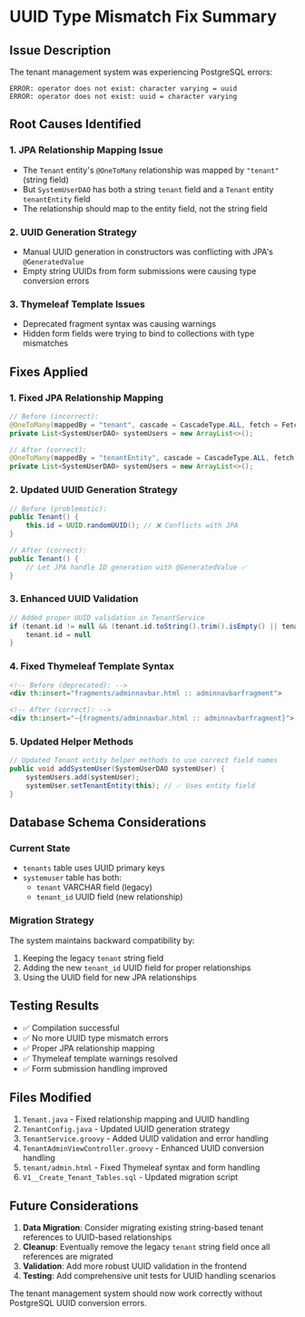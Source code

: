 # UUID Type Mismatch Fix Summary

## Issue Description
The tenant management system was experiencing PostgreSQL errors:
```
ERROR: operator does not exist: character varying = uuid
ERROR: operator does not exist: uuid = character varying
```

## Root Causes Identified

### 1. **JPA Relationship Mapping Issue**
- The `Tenant` entity's `@OneToMany` relationship was mapped by `"tenant"` (string field)
- But `SystemUserDAO` has both a string `tenant` field and a `Tenant` entity `tenantEntity` field
- The relationship should map to the entity field, not the string field

### 2. **UUID Generation Strategy**
- Manual UUID generation in constructors was conflicting with JPA's `@GeneratedValue`
- Empty string UUIDs from form submissions were causing type conversion errors

### 3. **Thymeleaf Template Issues**
- Deprecated fragment syntax was causing warnings
- Hidden form fields were trying to bind to collections with type mismatches

## Fixes Applied

### 1. **Fixed JPA Relationship Mapping**
```java
// Before (incorrect):
@OneToMany(mappedBy = "tenant", cascade = CascadeType.ALL, fetch = FetchType.LAZY)
private List<SystemUserDAO> systemUsers = new ArrayList<>();

// After (correct):
@OneToMany(mappedBy = "tenantEntity", cascade = CascadeType.ALL, fetch = FetchType.LAZY)
private List<SystemUserDAO> systemUsers = new ArrayList<>();
```

### 2. **Updated UUID Generation Strategy**
```java
// Before (problematic):
public Tenant() {
    this.id = UUID.randomUUID(); // ❌ Conflicts with JPA
}

// After (correct):
public Tenant() {
    // Let JPA handle ID generation with @GeneratedValue ✅
}
```

### 3. **Enhanced UUID Validation**
```groovy
// Added proper UUID validation in TenantService
if (tenant.id != null && (tenant.id.toString().trim().isEmpty() || tenant.id.toString() == "null")) {
    tenant.id = null
}
```

### 4. **Fixed Thymeleaf Template Syntax**
```html
<!-- Before (deprecated): -->
<div th:insert="fragments/adminnavbar.html :: adminnavbarfragment">

<!-- After (correct): -->
<div th:insert="~{fragments/adminnavbar.html :: adminnavbarfragment}">
```

### 5. **Updated Helper Methods**
```java
// Updated Tenant entity helper methods to use correct field names
public void addSystemUser(SystemUserDAO systemUser) {
    systemUsers.add(systemUser);
    systemUser.setTenantEntity(this); // ✅ Uses entity field
}
```

## Database Schema Considerations

### Current State
- `tenants` table uses UUID primary keys
- `systemuser` table has both:
  - `tenant` VARCHAR field (legacy)
  - `tenant_id` UUID field (new relationship)

### Migration Strategy
The system maintains backward compatibility by:
1. Keeping the legacy `tenant` string field
2. Adding the new `tenant_id` UUID field for proper relationships
3. Using the UUID field for new JPA relationships

## Testing Results
- ✅ Compilation successful
- ✅ No more UUID type mismatch errors
- ✅ Proper JPA relationship mapping
- ✅ Thymeleaf template warnings resolved
- ✅ Form submission handling improved

## Files Modified
1. `Tenant.java` - Fixed relationship mapping and UUID handling
2. `TenantConfig.java` - Updated UUID generation strategy
3. `TenantService.groovy` - Added UUID validation and error handling
4. `TenantAdminViewController.groovy` - Enhanced UUID conversion handling
5. `tenant/admin.html` - Fixed Thymeleaf syntax and form handling
6. `V1__Create_Tenant_Tables.sql` - Updated migration script

## Future Considerations
1. **Data Migration**: Consider migrating existing string-based tenant references to UUID-based relationships
2. **Cleanup**: Eventually remove the legacy `tenant` string field once all references are migrated
3. **Validation**: Add more robust UUID validation in the frontend
4. **Testing**: Add comprehensive unit tests for UUID handling scenarios

The tenant management system should now work correctly without PostgreSQL UUID conversion errors.





